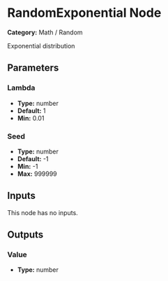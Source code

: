 
# RandomExponential Node

**Category:** Math / Random

Exponential distribution

## Parameters


### Lambda
- **Type:** number
- **Default:** 1
- **Min:** 0.01




### Seed
- **Type:** number
- **Default:** -1
- **Min:** -1
- **Max:** 999999



## Inputs

This node has no inputs.

## Outputs


### Value
- **Type:** number




